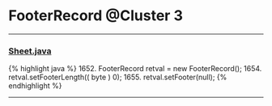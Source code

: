 # FooterRecord @Cluster 3

***

### [Sheet.java](https://searchcode.com/codesearch/view/15642365/)
{% highlight java %}
1652. FooterRecord retval = new FooterRecord();
1654. retval.setFooterLength(( byte ) 0);
1655. retval.setFooter(null);
{% endhighlight %}

***

